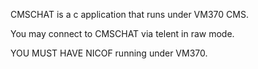 CMSCHAT is a c application that runs under VM370 CMS.

You may connect to CMSCHAT via telent in raw mode.

YOU MUST HAVE NICOF running under VM370.

